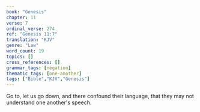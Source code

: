 ```yaml
---
book: "Genesis"
chapter: 11
verse: 7
ordinal_verse: 274
ref: "Genesis 11:7"
translation: "KJV"
genre: "Law"
word_count: 19
topics: []
cross_references: []
grammar_tags: [negation]
thematic_tags: [one-another]
tags: ["Bible","KJV","Genesis"]
---
```

Go to, let us go down, and there confound their language, that they may not understand one another's speech.
